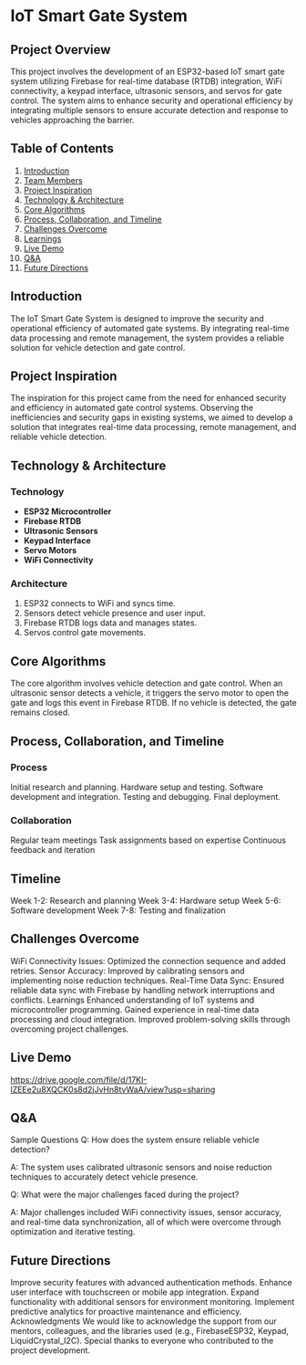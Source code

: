 # IoT Smart Gate System

## Project Overview

This project involves the development of an ESP32-based IoT smart gate system utilizing Firebase for real-time database (RTDB) integration, WiFi connectivity, a keypad interface, ultrasonic sensors, and servos for gate control. The system aims to enhance security and operational efficiency by integrating multiple sensors to ensure accurate detection and response to vehicles approaching the barrier.

## Table of Contents

1. [Introduction](#introduction)
2. [Team Members](#team-members)
3. [Project Inspiration](#project-inspiration)
4. [Technology & Architecture](#technology--architecture)
5. [Core Algorithms](#core-algorithms)
6. [Process, Collaboration, and Timeline](#process-collaboration-and-timeline)
7. [Challenges Overcome](#challenges-overcome)
8. [Learnings](#learnings)
9. [Live Demo](#live-demo)
10. [Q&A](#qa)
11. [Future Directions](#future-directions)

## Introduction

The IoT Smart Gate System is designed to improve the security and operational efficiency of automated gate systems. By integrating real-time data processing and remote management, the system provides a reliable solution for vehicle detection and gate control.


## Project Inspiration

The inspiration for this project came from the need for enhanced security and efficiency in automated gate control systems. Observing the inefficiencies and security gaps in existing systems, we aimed to develop a solution that integrates real-time data processing, remote management, and reliable vehicle detection.

## Technology & Architecture

### Technology

- **ESP32 Microcontroller**
- **Firebase RTDB**
- **Ultrasonic Sensors**
- **Keypad Interface**
- **Servo Motors**
- **WiFi Connectivity**

### Architecture

1. ESP32 connects to WiFi and syncs time.
2. Sensors detect vehicle presence and user input.
3. Firebase RTDB logs data and manages states.
4. Servos control gate movements.

## Core Algorithms

The core algorithm involves vehicle detection and gate control. When an ultrasonic sensor detects a vehicle, it triggers the servo motor to open the gate and logs this event in Firebase RTDB. If no vehicle is detected, the gate remains closed.
## Process, Collaboration, and Timeline
### Process
Initial research and planning.
Hardware setup and testing.
Software development and integration.
Testing and debugging.
Final deployment.
### Collaboration
Regular team meetings
Task assignments based on expertise
Continuous feedback and iteration
## Timeline
Week 1-2: Research and planning
Week 3-4: Hardware setup
Week 5-6: Software development
Week 7-8: Testing and finalization
## Challenges Overcome
WiFi Connectivity Issues: Optimized the connection sequence and added retries.
Sensor Accuracy: Improved by calibrating sensors and implementing noise reduction techniques.
Real-Time Data Sync: Ensured reliable data sync with Firebase by handling network interruptions and conflicts.
Learnings
Enhanced understanding of IoT systems and microcontroller programming.
Gained experience in real-time data processing and cloud integration.
Improved problem-solving skills through overcoming project challenges.
## Live Demo
https://drive.google.com/file/d/17KI-lZEEe2u8XQCK0s8d2jJvHn8tvWaA/view?usp=sharing

## Q&A
Sample Questions
Q: How does the system ensure reliable vehicle detection?

A: The system uses calibrated ultrasonic sensors and noise reduction techniques to accurately detect vehicle presence.

Q: What were the major challenges faced during the project?

A: Major challenges included WiFi connectivity issues, sensor accuracy, and real-time data synchronization, all of which were overcome through optimization and iterative testing.

## Future Directions
Improve security features with advanced authentication methods.
Enhance user interface with touchscreen or mobile app integration.
Expand functionality with additional sensors for environment monitoring.
Implement predictive analytics for proactive maintenance and efficiency.
Acknowledgments
We would like to acknowledge the support from our mentors, colleagues, and the libraries used (e.g., FirebaseESP32, Keypad, LiquidCrystal_I2C). Special thanks to everyone who contributed to the project development.
